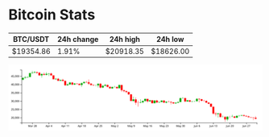 # Bitcoin Stats

BTC/USDT|24h change|24h high|24h low|
|---|---|---|---|
|$19354.86|1.91%|$20918.35|$18626.00|

<img src="./chart.svg">
